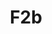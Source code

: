 ---
basin: 'Yes'
cudn: true
floor: Ground
grade: 8
images: []
living_room: Shared
location: Old Court
name: F2b
network: Wireless Only
title: F2b
---